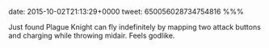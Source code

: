 date: 2015-10-02T21:13:29+0000
tweet: 650056028734754816
%%%

Just found Plague Knight can fly indefinitely by mapping two attack buttons and charging while throwing midair. Feels godlike.
